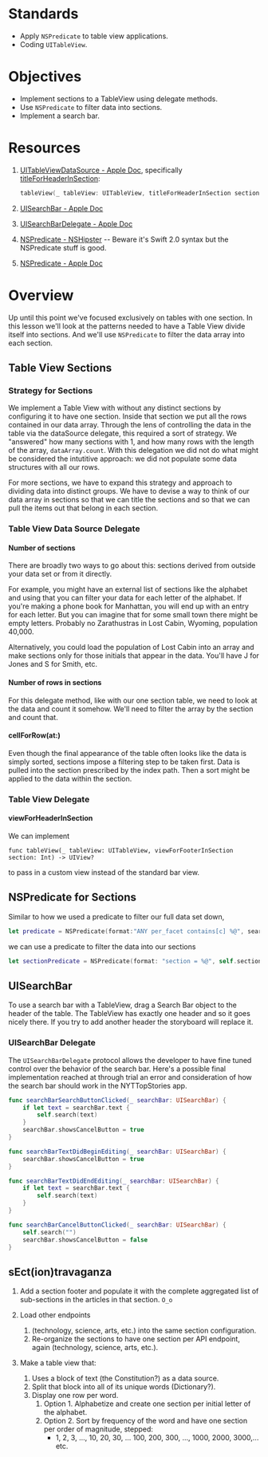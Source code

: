 # Standards

* Apply ```NSPredicate``` to table view applications.
* Coding ```UITableView```.

# Objectives

* Implement sections to a TableView using delegate methods. 
* Use ```NSPredicate``` to filter data into sections.
* Implement a search bar.

# Resources

1. [UITableViewDataSource - Apple Doc](https://developer.apple.com/reference/uikit/uitableviewdatasource), specifically
    [titleForHeaderInSection](https://developer.apple.com/reference/uikit/uitableviewdatasource/1614850-tableview): 
    
    ```swift
    tableView(_ tableView: UITableView, titleForHeaderInSection section: Int) -> String?
    ```

1. [UISearchBar - Apple Doc](https://developer.apple.com/reference/uikit/uisearchbar)
1. [UISearchBarDelegate - Apple Doc](https://developer.apple.com/reference/uikit/uisearchbardelegate)
1. [NSPredicate - NSHipster](http://nshipster.com/nspredicate/) -- Beware it's Swift 2.0 syntax
but the NSPredicate stuff is good. 
1. [NSPredicate - Apple Doc](https://developer.apple.com/reference/foundation/nspredicate)

# Overview

Up until this point we've focused exclusively on tables with one section. In this lesson we'll
look at the patterns needed to have a Table View divide itself into sections. And we'll use 
```NSPredicate``` to filter the data array into each section.

## Table View Sections

### Strategy for Sections

We implement a Table View with without any distinct sections by configuring it to have one section.
Inside that section we put all the rows contained in our data array. Through the lens of controlling
the data in the table via the dataSource delegate, this required a sort of strategy. We "answered" how
many sections with 1, and how many rows with the length of the array, ```dataArray.count```. With
this delegation we did not do what might be considered the intutitive approach: we did not 
populate some data structures with all our rows.

For more sections, we have to expand this strategy and approach to dividing data into distinct 
groups. We have to devise a way to think of our data array in sections so that we can title 
the sections and so that we can pull the items out that belong in each section.

### Table View Data Source Delegate

#### Number of sections

There are broadly two ways to go about this: sections derived from outside your data set or
from it directly. 

For example, you might have an external list of sections like the alphabet
and using that you can filter your data for each letter of the alphabet. If you're making a phone
book for Manhattan, you will end up with an entry for each letter. But you can imagine that 
for some small town there might be empty letters. Probably no Zarathustras in Lost Cabin, Wyoming, 
population 40,000.

Alternatively, you could load the population of Lost Cabin into an array and make sections
only for those initials that appear in the data. You'll have J for Jones and S for Smith, etc.

#### Number of rows in sections

For this delegate method, like with our one section table, we need to look at the data and count it somehow.
We'll need to filter the array by the section and count that.

#### cellForRow(at:)

Even though the final appearance of the table often looks like the data is simply sorted,
sections impose a filtering step to be taken first. Data is pulled into the section prescribed
by the index path. Then a sort might be applied to the data within the section.

### Table View Delegate

#### viewForHeaderInSection

We can implement

```
func tableView(_ tableView: UITableView, viewForFooterInSection section: Int) -> UIView?
```

to pass in a custom view instead of the standard bar view.

## NSPredicate for Sections

Similar to how we used a predicate to filter our full data set down,

```swift 
let predicate = NSPredicate(format:"ANY per_facet contains[c] %@", search) // Trump, Donald J
```

we can use a predicate to filter the data into our sections

```swift
let sectionPredicate = NSPredicate(format: "section = %@", self.sectionTitles[indexPath.section])
```

## UISearchBar

To use a search bar with a TableView, drag a Search Bar object to the header of the table. The TableView
has exactly one header and so it goes nicely there. If you try to add another header 
the storyboard will replace it.

### UISearchBar Delegate

The ```UISearchBarDelegate``` protocol allows the developer to have fine tuned control
over the behavior of the search bar. Here's a possible final implementation reached
at through trial an error and consideration of how the search bar should work in 
the NYTTopStories app.

```swift
func searchBarSearchButtonClicked(_ searchBar: UISearchBar) {
    if let text = searchBar.text {
        self.search(text)
    }
    searchBar.showsCancelButton = true
}

func searchBarTextDidBeginEditing(_ searchBar: UISearchBar) {
    searchBar.showsCancelButton = true
}

func searchBarTextDidEndEditing(_ searchBar: UISearchBar) {
    if let text = searchBar.text {
        self.search(text)
    }
}

func searchBarCancelButtonClicked(_ searchBar: UISearchBar) {
    self.search("")
    searchBar.showsCancelButton = false
}
```

## sEct(ion)travaganza

1. Add a section footer and populate it with the complete aggregated list of sub-sections in the
articles in that section. ```O_o```

1. Load other endpoints 
    1. (technology, science, arts, etc.) into the same section configuration.
    1. Re-organize the sections to have one section per API endpoint, again (technology, science, arts, etc.).
    
1. Make a table view that:
    1. Uses a block of text (the Constitution?) as a data source.
    1. Split that block into all of its unique words (Dictionary?).
    1. Display one row per word.
        1. Option 1. Alphabetize and create one section per initial letter of the alphabet.
        2. Option 2. Sort by frequency of the word and have one section per order of magnitude, stepped:
            * 1, 2, 3, ..., 10, 20, 30, ... 100, 200, 300, ..., 1000, 2000, 3000,... etc.
